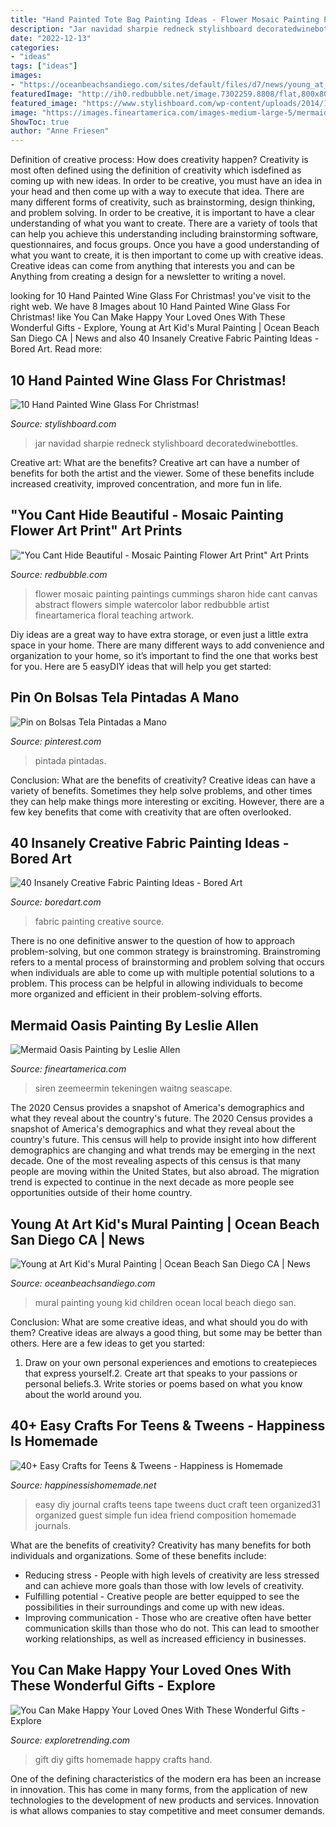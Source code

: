 ```yaml
---
title: "Hand Painted Tote Bag Painting Ideas - Flower Mosaic Painting Paintings Cummings Sharon Hide Cant Canvas Abstract Flowers Simple Watercolor Labor Redbubble Artist Fineartamerica Floral Teaching Artwork"
description: "Jar navidad sharpie redneck stylishboard decoratedwinebottles"
date: "2022-12-13"
categories:
- "ideas"
tags: ["ideas"]
images:
- "https://oceanbeachsandiego.com/sites/default/files/d7/news/young_at_art_kids_mural.jpg"
featuredImage: "http://ih0.redbubble.net/image.7302259.8808/flat,800x800,070,f.jpg"
featured_image: "https://www.stylishboard.com/wp-content/uploads/2014/12/8.jpg"
image: "https://images.fineartamerica.com/images-medium-large-5/mermaid-oasis-leslie-allen.jpg"
ShowToc: true
author: "Anne Friesen"
---
```



Definition of creative process: How does creativity happen?
Creativity is most often defined using the definition of creativity which isdefined as coming up with new ideas. In order to be creative, you must have an idea in your head and then come up with a way to execute that idea. There are many different forms of creativity, such as brainstorming, design thinking, and problem solving.
In order to be creative, it is important to have a clear understanding of what you want to create. There are a variety of tools that can help you achieve this understanding including brainstorming software, questionnaires, and focus groups. Once you have a good understanding of what you want to create, it is then important to come up with creative ideas. Creative ideas can come from anything that interests you and can be Anything from creating a design for a newsletter to writing a novel.

	

		
looking for 10 Hand Painted Wine Glass For Christmas! you've visit to the right web. We have 8 Images about 10 Hand Painted Wine Glass For Christmas! like You Can Make Happy Your Loved Ones With These Wonderful Gifts - Explore, Young at Art Kid&#039;s Mural Painting | Ocean Beach San Diego CA | News and also 40 Insanely Creative Fabric Painting Ideas - Bored Art. Read more:
		
    
## 10 Hand Painted Wine Glass For Christmas!

<img loading=lazy src="https://www.stylishboard.com/wp-content/uploads/2014/12/8.jpg" onerror="this.onerror=null;this.src='https://tse1.mm.bing.net/th?id=OIP.QEIC8xLTD1wtzLOB25sg6AHaJm&amp;pid=15.1';" alt="10 Hand Painted Wine Glass For Christmas!">

_Source: stylishboard.com_

>jar navidad sharpie redneck stylishboard decoratedwinebottles. 

	

Creative art: What are the benefits?
Creative art can have a number of benefits for both the artist and the viewer. Some of these benefits include increased creativity, improved concentration, and more fun in life.

    
## &quot;You Cant Hide Beautiful - Mosaic Painting Flower Art Print&quot; Art Prints

<img loading=lazy src="http://ih0.redbubble.net/image.7302259.8808/flat,800x800,070,f.jpg" onerror="this.onerror=null;this.src='https://tse1.mm.bing.net/th?id=OIP.O5FLz1AcsB99EN21xCK6IQHaJ6&amp;pid=15.1';" alt="&quot;You Cant Hide Beautiful - Mosaic Painting Flower Art Print&quot; Art Prints">

_Source: redbubble.com_

>flower mosaic painting paintings cummings sharon hide cant canvas abstract flowers simple watercolor labor redbubble artist fineartamerica floral teaching artwork. 

	

Diy ideas are a great way to have extra storage, or even just a little extra space in your home. There are many different ways to add convenience and organization to your home, so it’s important to find the one that works best for you. Here are 5 easyDIY ideas that will help you get started: 

    
## Pin On Bolsas Tela Pintadas A Mano

<img loading=lazy src="https://i.pinimg.com/736x/f5/a2/37/f5a23722153fc7d69b2b505de08e0a39.jpg" onerror="this.onerror=null;this.src='https://tse1.mm.bing.net/th?id=OIP.6woMnehlA9B_K_FySZavHwHaJ3&amp;pid=15.1';" alt="Pin on Bolsas Tela Pintadas a Mano">

_Source: pinterest.com_

>pintada pintadas. 

	

Conclusion: What are the benefits of creativity?
Creative ideas can have a variety of benefits. Sometimes they help solve problems, and other times they can help make things more interesting or exciting. However, there are a few key benefits that come with creativity that are often overlooked.

    
## 40 Insanely Creative Fabric Painting Ideas - Bored Art

<img loading=lazy src="https://www.boredart.com/wp-content/uploads/2017/09/Creative-Fabric-Painting-Ideas-39.jpg" onerror="this.onerror=null;this.src='https://tse1.mm.bing.net/th?id=OIP.W1EHNiFX1jz9eo1Bn3kYYgHaK0&amp;pid=15.1';" alt="40 Insanely Creative Fabric Painting Ideas - Bored Art">

_Source: boredart.com_

>fabric painting creative source. 

	

There is no one definitive answer to the question of how to approach problem-solving, but one common strategy is brainstroming. Brainstroming refers to a mental process of brainstorming and problem solving that occurs when individuals are able to come up with multiple potential solutions to a problem. This process can be helpful in allowing individuals to become more organized and efficient in their problem-solving efforts.

    
## Mermaid Oasis Painting By Leslie Allen

<img loading=lazy src="https://images.fineartamerica.com/images-medium-large-5/mermaid-oasis-leslie-allen.jpg" onerror="this.onerror=null;this.src='https://tse4.mm.bing.net/th?id=OIP.LhsOii3_HnfDWr8mNchLAwHaJ_&amp;pid=15.1';" alt="Mermaid Oasis Painting by Leslie Allen">

_Source: fineartamerica.com_

>siren zeemeermin tekeningen waitng seascape. 

	

The 2020 Census provides a snapshot of America's demographics and what they reveal about the country's future.
The 2020 Census provides a snapshot of America's demographics and what they reveal about the country's future. This census will help to provide insight into how different demographics are changing and what trends may be emerging in the next decade. One of the most revealing aspects of this census is that many people are moving within the United States, but also abroad. The migration trend is expected to continue in the next decade as more people see opportunities outside of their home country.

    
## Young At Art Kid&#039;s Mural Painting | Ocean Beach San Diego CA | News

<img loading=lazy src="https://oceanbeachsandiego.com/sites/default/files/d7/news/young_at_art_kids_mural.jpg" onerror="this.onerror=null;this.src='https://tse4.mm.bing.net/th?id=OIP.6n3qgAKG0MGkRwTBaM0doQHaF_&amp;pid=15.1';" alt="Young at Art Kid&#039;s Mural Painting | Ocean Beach San Diego CA | News">

_Source: oceanbeachsandiego.com_

>mural painting young kid children ocean local beach diego san. 

	

Conclusion: What are some creative ideas, and what should you do with them?
Creative ideas are always a good thing, but some may be better than others. Here are a few ideas to get you started: 
1. Draw on your own personal experiences and emotions to createpieces that express yourself.2. Create art that speaks to your passions or personal beliefs.3. Write stories or poems based on what you know about the world around you.
    
## 40+ Easy Crafts For Teens &amp; Tweens - Happiness Is Homemade

<img loading=lazy src="http://www.happinessishomemade.net/wp-content/uploads/2016/05/DIY-Journal.jpg" onerror="this.onerror=null;this.src='https://tse4.mm.bing.net/th?id=OIP.KnCAsFl7tDNG8ZuZI2eWMQHaJ4&amp;pid=15.1';" alt="40+ Easy Crafts for Teens &amp; Tweens - Happiness is Homemade">

_Source: happinessishomemade.net_

>easy diy journal crafts teens tape tweens duct craft teen organized31 organized guest simple fun idea friend composition homemade journals. 

	

What are the benefits of creativity?
Creativity has many benefits for both individuals and organizations. Some of these benefits include: 
- Reducing stress - People with high levels of creativity are less stressed and can achieve more goals than those with low levels of creativity. 
- Fulfilling potential - Creative people are better equipped to see the possibilities in their surroundings and come up with new ideas. 
- Improving communication - Those who are creative often have better communication skills than those who do not. This can lead to smoother working relationships, as well as increased efficiency in businesses.

    
## You Can Make Happy Your Loved Ones With These Wonderful Gifts - Explore

<img loading=lazy src="http://www.exploretrending.com/wp-content/uploads/2018/05/30-DIY-gift-ideas.jpg" onerror="this.onerror=null;this.src='https://tse3.mm.bing.net/th?id=OIP.G8jbauPXZpE0IN78NKliMwHaJa&amp;pid=15.1';" alt="You Can Make Happy Your Loved Ones With These Wonderful Gifts - Explore">

_Source: exploretrending.com_

>gift diy gifts homemade happy crafts hand. 

	

One of the defining characteristics of the modern era has been an increase in innovation. This has come in many forms, from the application of new technologies to the development of new products and services. Innovation is what allows companies to stay competitive and meet consumer demands.

